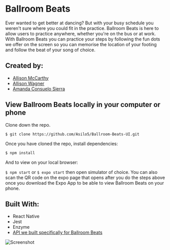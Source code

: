 # Ballroom Beats

Ever wanted to get better at dancing? But with your busy schedule you weren't sure where you could fit in the practice. Ballroom Beats is here to allow users to practice anywhere, whether you're on the bus or at work. With Ballroom Beats you can practice your steps by following the fun dots we offer on the screen so you can memorise the location of your footing and follow the beat of your song of choice.

## Created by:

- [Allison McCarthy](https://github.com/spaceplesiosaur)
- [Allison Wagner](https://github.com/allisonjw)
- [Amanda Consuelo Sierra](https://github.com/Asilo5)

## View Ballroom Beats locally in your computer or phone

Clone down the repo.

``$ git clone https://github.com/Asilo5/Ballroom-Beats-UI.git``

Once you have cloned the repo, install dependencies:

``$ npm install``

And to view on your local browser:

``$ npm start``  or ``$ expo start`` then open simulator of choice.
You can also scan the QR code on the expo page that opens after you do the steps above once you download the Expo App to be able to view Ballroom Beats on your phone.

## Built With:
- React Native
- Jest
- Enzyme
- [API we built specifically for Ballroom Beats](https://github.com/Jonpatt92/ballroom-beats-service)

![Screenshot]()
